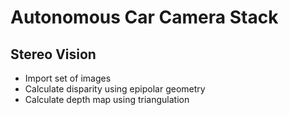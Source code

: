 # Autonomous Car Camera Stack

## Stereo Vision
- Import set of images
- Calculate disparity using epipolar geometry
- Calculate depth map using triangulation